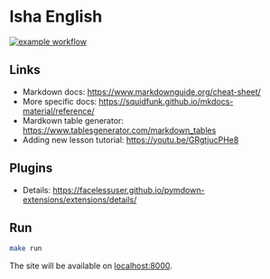 # Isha English

[![example workflow](https://github.com/AlexFreik/isha-english/actions/workflows/ci.yml/badge.svg)](https://platform.ishaenglish.com/)

## Links

-   Markdown docs: https://www.markdownguide.org/cheat-sheet/
-   More specific docs: https://squidfunk.github.io/mkdocs-material/reference/
-   Mardkown table generator: https://www.tablesgenerator.com/markdown_tables
-   Adding new lesson tutorial: https://youtu.be/GRgtjucPHe8

## Plugins

-   Details: https://facelessuser.github.io/pymdown-extensions/extensions/details/

## Run

```zsh
make run
```

The site will be available on [localhost:8000](http://localhost:8000).
